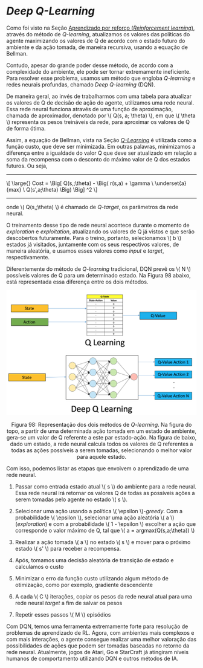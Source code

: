 # _Deep Q-Learning_

Como foi visto na Seção [Aprendizado por reforço (_Reinforcement learning_)](../../parte-4/4/4-4.md),
através do método de _Q-learning_, atualizamos os valores das políticas do
agente maximizando os valores de Q de acordo com o estado futuro do ambiente e da ação tomada,
de maneira recursiva, usando a equação de Bellman.

Contudo, apesar do grande poder desse método, de acordo com a complexidade do ambiente, ele
pode ser tornar extremamente ineficiente. Para resolver esse problema, usamos um método que
engloba _Q-learning_ e redes neurais profundas, chamado _Deep Q-learning_ (DQN).

De maneira geral, ao invés de trabalharmos com uma tabela para atualizar os valores de Q de decisão
de ação do agente, utilizamos uma rede neural. Essa rede neural funciona através de uma função
de aproximação, chamada de aproximador, denotado por  \\( Q(s, a; \theta) \\), em que \\( \theta \\)
representa os pesos treináveis da rede, para aproximar os valores de Q de forma ótima.

Assim, a equação de Bellman, vista na Seção [_Q-Learning_](../../parte-4/4/4-4-6.md) é utilizada como
a função custo, que deve ser minimizada. Em outras palavras, minimizamos a diferença entre a igualdade
do valor Q que deve ser atualizado em relação a soma da recompensa com o desconto do máximo valor de Q
dos estados futuros. Ou seja,

---

\\[
  \large{} Cost = \Big[ Q(s,;\theta) -
    \Big( r(s,a) + \gamma \\ \underset{a}{max} \\ Q(s',a;\theta) \Big) \Big] ^2
\\]

---

onde \\( Q(s,;\theta) \\) é chamado de _Q-target_, os parâmetros da rede neural.

O treinamento desse tipo de rede neural acontece durante o momento de _exploration_ e _exploitation_,
atualizando os valores de Q já vistos e que serão descobertos futuramente. Para o treino, portanto,
selecionamos \\( b \\) estados já visitados, juntamente com os seus respectivos valores, de maneira aleatória,
e usamos esses valores como _input_ e _target_, respectivamente.

Diferentemente do método de _Q-learning_ tradicional, DQN prevê os \\( N \\) possíveis valores de Q para um
determinado estado. Na Figura 98 abaixo, está representada essa diferença entre os dois métodos.

<p align="center">
  <img src="./img/98.png">
</p>

<p align="center">
Figura 98: Representação dos dois métodos de <i>Q-learning</i>. Na figura do topo, a partir de uma determinada ação
tomada em um estado de ambiente, gera-se um valor de Q referente a este par estado-ação. Na figura de baixo, dado
um estado, a rede neural calcula todos os valores de Q referentes a todas as ações possíveis a serem tomadas,
selecionando o melhor valor para aquele estado.
</p>

Com isso, podemos listar as etapas que envolvem o aprendizado de uma rede neural.

1. Passar como entrada estado atual \\( s \\) do ambiente para a rede neural. Essa rede neural irá
retornar os valores Q de todas as possíveis ações a serem tomadas pelo agente no estado \\( s \\).

2. Selecionar uma ação usando a política \\( \epsilon \\)_-greedy_. Com a probabilidade \\( \epsilon \\),
selecionar uma ação aleatória \\( a \\) (_exploration_) e com a probabilidade \\( 1 - \epsilon \\)
escolher a ação que corresponde o valor máximo de Q, tal que \\( a = argmax(Q(s,a;\theta)) \\)

3. Realizar a ação tomada \\( a \\) no estado \\( s \\) e mover para o próximo estado \\( s' \\)
para receber a recompensa.

4. Após, tomamos uma decisão aleatória de transição de estado e calculamos o custo

5. Minimizar o erro da função custo utilizando algum método de otimização, como por exemplo,
gradiente descendente

6. A cada \\( C \\) iterações, copiar os pesos da rede neural atual para uma rede neural _target_ a fim de
salvar os pesos

7. Repetir esses passos \\( M \\) episódios

Com DQN, temos uma ferramenta extremamente forte para resolução de problemas de aprendizado
de RL. Agora, com ambientes mais complexos e com mais interações, o agente consegue realizar uma
melhor valoração das possibilidades de ações que podem ser tomadas baseadas no retorno da rede
neural. Atualmente, jogos de Atari, Go e StarCraft já atingiram níveis humanos de comportamento
utilizando DQN e outros métodos de IA.
